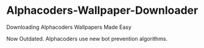 # Alphacoders-Wallpaper-Downloader
Downloading Alphacoders Wallpapers Made Easy

Now Outdated. Alphacoders use new bot prevention algorithms.
